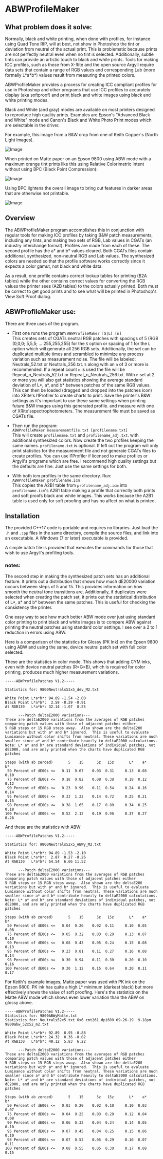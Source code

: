 # ABWProfileMaker

## What problem does it solve:
Normally, black and white printing, when done with profiles, for instance using Quad Tone RIP, will
at best, not show in Photoshop the tint or deviation from neutral of the actual print.
This is problematic because prints are not perfectly neutral even when no tint is selected.
Additionally, subtle tints can provide an artistic touch to black and white prints.
Tools for making ICC profiles, such as those from X-Rite and the open source Argyll require
data sets that contain a range of RGB values and corresponding Lab (more formally L\*a\*b\*) values
result from measuring the printed colors.

ABWProfileMaker provides a process for creating ICC compliant profiles for use in Photoshop and other programs
that use ICC profiles to accurately display (aka softproof) and print black and white images using
black and white printing modes.

Black and White (and gray) modes are available on most printers designed to reproduce high
quality prints. Examples are Epson's "Advanced Black and White" mode and
Canon's Black and White Photo Print modes which are selectable in the driver.

For example, this image from a B&W crop from one of Keith Copper's (North Light Images).

![Image](BandWTest.jpg)

When printed on Matte paper on an Epson 9800 using ABW mode with a maximum orange tint prints like
this using Relative Colorimetric Intent without using BPC (Black Point Compression):

![Image](BandWTestRelCol.jpg)

Using BPC lightens the overall image to bring out features in darker areas that are otherwise
not printable.

![Image](BandWTestRelColBPC.jpg)


## Overview

The ABWProfileMaker program accomplishes this in conjunction with regular tools for making
ICC profiles by taking B&W patch measurements, including any tints, and making two
sets of RGB, Lab values in CGATs (an industry interchange format).
Profiles are made from each of these. The second profile
has the a\* and b\* values cleared. Both CGATs files contain additional, synthesized, non-neutral
RGB and Lab values. The synthesized colors are needed so that the profile software works correctly
since it expects a color gamut, not black and white data.

As a result, one profile contains correct lookup tables for printing (B2A tables) while the
other contains correct values for converting the RGB values the printer sees (A2B tables)
to the colors actually printed. Both must be correct to get good prints and to see what
will be printed in Photoshop's View Soft Proof dialog.

## ABWProfileMaker use:

There are three uses of the program.
*    First one runs the program `ABWProfileMaker [S|L] [n]`  
This creates sets of CGATs neutral RGB patches with
spacings of 5 (RGB (0,0,0; 5,5,5; ... 255,255,255) for the `S` option or spacing of 1 for
the `L` option which will generate all 256 RGB sets. Additionally, the set can be
duplicated multiple times and scrambled to minimize any process variation such as measurement
noise. The file will be labeled: Neutrals_52.txt or Neutrals_256.txt. `S` along with an `n`
of 3 or more is recommended.
If a repeat count `n` is used the file will be Repeat_n_Neutrals_52.txt
or Repeat_n_Neutrals_256.txt. With `n` set at 2 or more you will also get statistics showing the
average standard deviation of L*, a*, and b* between patches of the same RGB values.
This can then be loaded (dragged and dropped into the patches icon) into XRite's
I1Profiler to create charts to print. Save the printer's B&W settings as it's important
to use these same settings when printing future B&W images using this generated profile.
and measure with one of XRite'sspectrophotometers. The measurement file must be saved as CGATs file.

* Then run the program:  
    `ABWProfileMaker measurementfile.txt [profilename.txt]`  
This will create `profilename.txt` and `profilename_adj.txt`. with additional synthesized
colors. Now create the two profiles keeping the same names. `profilename.txt` is optional. If left out
the program will only print statistics for the measurement file and not generate CGATs files to create
profiles. You can use I1Profiler if licensed to make profiles or Argyll's
programs which are free. I recommend high quality settings but the defaults are fine.
Just use the same settings for both.

* With both icm profiles in the same directory. Run:  
    `ABWProfileMaker profilename.icm`  
This copies the A2B1 table from `profilename_adj.icm` into `profilename.icm`'s A2B1 table
making a profile that correctly both prints and soft proofs black and white images. This works
because the A2B1 table is used only for soft proofing and has no affect on what is printed.

## Installation
The provided C++17 code is portable and requires no libraries. Just load the
`.h` and `.cpp` files in the same directory, compile the source files,
and link into an executable. A Windows (7 or later) executable is provided.

A simple batch file is provided that executes the commands for those that wish
to use Argyll's profiling tools.


### notes:
The second step in making the synthesized patch sets has an additional feature. It prints out
a distribution that shows how much dE20000 variation occurs between steps of 5 and 15.
This provides information on how smooth the neutral tone transitions are.  Additionally,
if duplicates were selected when creating the patch set, it prints out the statistical
distribution of L*, a* and b* between the same patches. This is useful for checking the
consistency the printer.

One easy way to see how much better ABW mode over just using standard color printing to
print black and white images is to compare ABW against printing the neutral patches using
standard color settings. I see over a 2 to 1 reduction in errors using ABW.

Here is a comparison of the statistics for Glossy (PK Ink) on the Epson 9800 using
ABW and using the same, device neutral patch set with full color selected.

These are the statistics in color mode. This shows that adding CYM inks, even with
device neutral patches (R=G=B), which is required for color printing,
produces much higher measurement variations.

    -----ABWProfilePatches V1.2-----

    Statistics for: 9800Neutrals52x5_dev_M2.txt

    White Point L*a*b*: 94.89 -1.54 -2.00
    Black Point L*a*b*:  3.59 -0.29 -0.91
    At RGB130   L*a*b*: 32.14 -1.07  0.55

          ---Patch deltaE2000 variations---
    These are deltaE2000 variations from the averages of RGB patches
    comparing patch values with those of adjacent patches either
    5 RGB steps or 15 RGB steps away.  Also shown are the deltaE200
    variations but with a* and b* ignored.  This is useful to evaluate
    Luminance without color shifts from neutral. These variations are much
    smaller since a* and b* contribute heavily to deltaE2000 calculations.
    Note: L* a* and b* are standard deviations of individual patches, not
    dE2000, and are only printed when the charts have duplicated RGB patches

    Steps (with ab zeroed)       5    15      5z   15z       L*    a*    b*
     50 Percent of dE00s <=   0.11  0.67    0.03  0.31     0.13  0.08  0.10
     75 Percent of dE00s <=   0.18  0.82    0.08  0.38     0.18  0.12  0.12
     90 Percent of dE00s <=   0.23  0.96    0.11  0.54     0.24  0.16  0.14
     95 Percent of dE00s <=   0.33  1.22    0.14  0.72     0.25  0.21  0.15
     98 Percent of dE00s <=   0.38  1.65    0.17  0.80     0.34  0.25  0.18
    100 Percent of dE00s <=   0.52  2.12    0.19  0.96     0.37  0.27  0.26


And these are the statistics with ABW

    -----ABWProfilePatches V1.2-----

    Statistics for: 9800Neutrals52x5_ABWy_M2.txt

    White Point L*a*b*: 94.89 -1.53 -2.10
    Black Point L*a*b*:  2.87  0.27 -0.26
    At RGB130   L*a*b*: 54.54  6.06 11.52

          ---Patch deltaE2000 variations---
    These are deltaE2000 variations from the averages of RGB patches
    comparing patch values with those of adjacent patches either
    5 RGB steps or 15 RGB steps away.  Also shown are the deltaE200
    variations but with a* and b* ignored.  This is useful to evaluate
    Luminance without color shifts from neutral. These variations are much
    smaller since a* and b* contribute heavily to deltaE2000 calculations.
    Note: L* a* and b* are standard deviations of individual patches, not
    dE2000, and are only printed when the charts have duplicated RGB patches

    Steps (with ab zeroed)       5    15      5z   15z       L*    a*    b*
     50 Percent of dE00s <=   0.04  0.26    0.02  0.11     0.10  0.05  0.08
     75 Percent of dE00s <=   0.05  0.32    0.03  0.20     0.13  0.07  0.10
     90 Percent of dE00s <=   0.08  0.43    0.05  0.24     0.15  0.08  0.13
     95 Percent of dE00s <=   0.23  0.81    0.11  0.27     0.16  0.08  0.14
     98 Percent of dE00s <=   0.30  0.94    0.11  0.30     0.20  0.10  0.16
    100 Percent of dE00s <=   0.30  1.12    0.15  0.64     0.20  0.11  0.17


For Keith's example images, Matte paper was used with PK ink on the Epson 9800.
PK ink has quite a high L* minimum (darkest black) but more effectively shows the value of
soft proofing. Here's the statistics on the Matte ABW mode which shows even lower variation than
the ABW on glossy above.

    -----ABWProfilePatches V1.2-----
    Statistics for: 9800ABWyMatte.txt
    Statistics for: Neutrals52x5.txt 6x6 cnt261 dpi600 09-26-19  9-18pm 9800abw_52x52_m2.txt

    White Point L*a*b*: 92.89  0.95 -0.88
    Black Point L*a*b*: 24.32  0.36 -0.02
    At RGB130   L*a*b*: 49.12  5.83  6.22

          ---Patch deltaE2000 variations---
    These are deltaE2000 variations from the averages of RGB patches
    comparing patch values with those of adjacent patches either
    5 RGB steps or 15 RGB steps away.  Also shown are the deltaE200
    variations but with a* and b* ignored.  This is useful to evaluate
    Luminance without color shifts from neutral. These variations are much
    smaller since a* and b* contribute heavily to deltaE2000 calculations.
    Note: L* a* and b* are standard deviations of individual patches, not
    dE2000, and are only printed when the charts have duplicated RGB patches

    Steps (with ab zeroed)       5    15      5z   15z       L*    a*    b*
     50 Percent of dE00s <=   0.03  0.20    0.02  0.10     0.10  0.03  0.07
     75 Percent of dE00s <=   0.04  0.25    0.03  0.20     0.12  0.04  0.08
     90 Percent of dE00s <=   0.06  0.32    0.04  0.24     0.14  0.05  0.10
     95 Percent of dE00s <=   0.07  0.45    0.04  0.25     0.15  0.06  0.10
     98 Percent of dE00s <=   0.07  0.52    0.05  0.29     0.16  0.07  0.11
    100 Percent of dE00s <=   0.08  0.55    0.05  0.30     0.17  0.08  0.15
